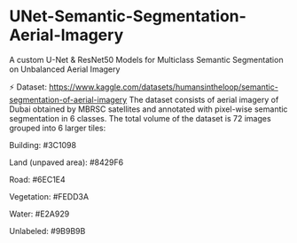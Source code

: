 # UNet-Semantic-Segmentation-Aerial-Imagery
A custom U-Net & ResNet50 Models for Multiclass Semantic Segmentation on Unbalanced Aerial Imagery

⚡ Dataset: https://www.kaggle.com/datasets/humansintheloop/semantic-segmentation-of-aerial-imagery
The dataset consists of aerial imagery of Dubai obtained by MBRSC satellites and annotated with pixel-wise semantic segmentation in 6 classes. The total volume of the dataset is 72 images grouped into 6 larger tiles:

Building: #3C1098

Land (unpaved area): #8429F6

Road: #6EC1E4

Vegetation: #FEDD3A

Water: #E2A929

Unlabeled: #9B9B9B
